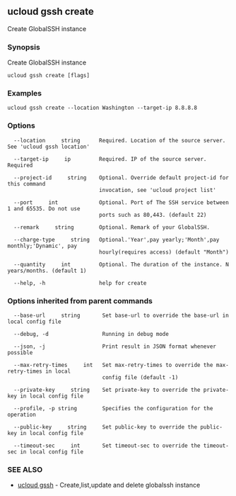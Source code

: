 ## ucloud gssh create

Create GlobalSSH instance

### Synopsis

Create GlobalSSH instance

```
ucloud gssh create [flags]
```

### Examples

```
ucloud gssh create --location Washington --target-ip 8.8.8.8
```

### Options

```
  --location     string      Required. Location of the source server. See 'ucloud gssh location' 

  --target-ip     ip         Required. IP of the source server. Required 

  --project-id     string    Optional. Override default project-id for this command
                             invocation, see 'ucloud project list' 

  --port     int             Optional. Port of The SSH service between 1 and 65535. Do not use
                             ports such as 80,443. (default 22) 

  --remark     string        Optional. Remark of your GlobalSSH. 

  --charge-type     string   Optional.'Year',pay yearly;'Month',pay monthly;'Dynamic', pay
                             hourly(requires access) (default "Month") 

  --quantity     int         Optional. The duration of the instance. N years/months. (default 1) 

  --help, -h                 help for create 

```

### Options inherited from parent commands

```
  --base-url     string       Set base-url to override the base-url in local config file 

  --debug, -d                 Running in debug mode 

  --json, -j                  Print result in JSON format whenever possible 

  --max-retry-times     int   Set max-retry-times to override the max-retry-times in local
                              config file (default -1) 

  --private-key     string    Set private-key to override the private-key in local config file 

  --profile, -p string        Specifies the configuration for the operation 

  --public-key     string     Set public-key to override the public-key in local config file 

  --timeout-sec     int       Set timeout-sec to override the timeout-sec in local config file 

```

### SEE ALSO

* [ucloud gssh](cli/cmd/ucloud/gssh)	 - Create,list,update and delete globalssh instance

